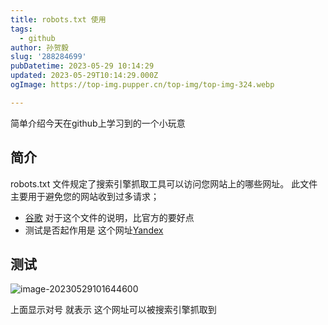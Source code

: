 ```yaml
---
title: robots.txt 使用
tags:
  - github
author: 孙贺毅
slug: '288284699'
pubDatetime: 2023-05-29 10:14:29
updated: 2023-05-29T10:14:29.000Z
ogImage: https://top-img.pupper.cn/top-img/top-img-324.webp

---
```


简单介绍今天在github上学习到的一个小玩意

<!-- more -->

## 简介

robots.txt 文件规定了搜索引擎抓取工具可以访问您网站上的哪些网址。 此文件主要用于避免您的网站收到过多请求；

- [谷歌](https://developers.google.com/search/docs/crawling-indexing/robots/intro?hl=zh-cn) 对于这个文件的说明，比官方的要好点
- 测试是否起作用是 这个网址[Yandex](https://webmaster.yandex.com/tools/robotstxt/)

## 测试

![image-20230529101644600](https://shyblog.oss-cn-beijing.aliyuncs.com/img/image-20230529101644600.png)

上面显示对号 就表示 这个网址可以被搜索引擎抓取到
